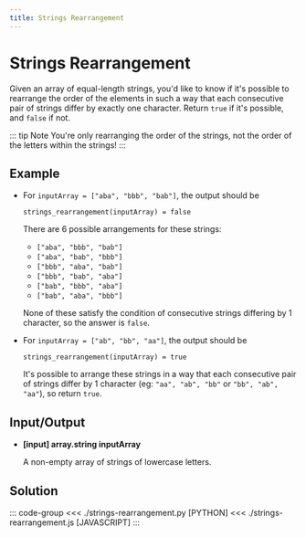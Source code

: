 ```yaml
---
title: Strings Rearrangement
---
```


# Strings Rearrangement

Given an array of equal-length strings, you'd like to know if it's possible to rearrange the order of the elements in such a way that each consecutive pair of strings differ by exactly one character. Return `true` if it's possible, and `false` if not.

::: tip Note
You're only rearranging the order of the strings, not the order of the letters within the strings!
:::

## Example

- For `inputArray = ["aba", "bbb", "bab"]`, the output should be

  ```:no-line-numbers
  strings_rearrangement(inputArray) = false
  ```

  There are 6 possible arrangements for these strings:

  - `["aba", "bbb", "bab"]`
  - `["aba", "bab", "bbb"]`
  - `["bbb", "aba", "bab"]`
  - `["bbb", "bab", "aba"]`
  - `["bab", "bbb", "aba"]`
  - `["bab", "aba", "bbb"]`

  None of these satisfy the condition of consecutive strings differing by 1 character, so the answer is `false`.

- For `inputArray = ["ab", "bb", "aa"]`, the output should be

  ```:no-line-numbers
  strings_rearrangement(inputArray) = true
  ```

  It's possible to arrange these strings in a way that each consecutive pair of strings differ by 1 character (eg: `"aa", "ab", "bb"` or `"bb", "ab", "aa"`), so return `true`.

## Input/Output

- **\[input\] array.string inputArray**

  A non-empty array of strings of lowercase letters.

## Solution

::: code-group
<<< ./strings-rearrangement.py [PYTHON]
<<< ./strings-rearrangement.js [JAVASCRIPT]
:::
